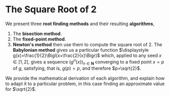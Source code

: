 # The Square Root of 2

We present three **root finding methods** and their resulting **algorithms**, 
1. The **bisection method**.
2. The **fixed-point method**.
3. **Newton's method**
then use them to compute the square root of 2.  The **Babylonian method** gives us a particular function $\displaystyle g(x)=\frac{1}{2}\Bigl(x+\frac{2}{x}\Bigr)$ which, applied to any seed $x\in [1,2]$, gives a sequence $(g^n(x))_{n\in\mathbf{N}}$ converging to a fixed point $x = p$ of $g$, satisfying, that is, $g(p)=p$, and therefore $p=\sqrt{2}$. 

We provide the mathematical derivation of each algorithm, and explain how to adapt it to a particular problem, in this case finding an approximate value for $\sqrt{2}$. 